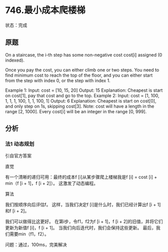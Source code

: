 # 746.最小成本爬楼梯

状态：完成

## 原题

On a staircase, the i-th step has some non-negative cost cost[i] assigned (0 indexed).

Once you pay the cost, you can either climb one or two steps. You need to find minimum cost to reach the top of the floor, and you can either start from the step with index 0, or the step with index 1.

Example 1:
Input: cost = [10, 15, 20]
Output: 15
Explanation: Cheapest is start on cost[1], pay that cost and go to the top.
Example 2:
Input: cost = [1, 100, 1, 1, 1, 100, 1, 1, 100, 1]
Output: 6
Explanation: Cheapest is start on cost[0], and only step on 1s, skipping cost[3].
Note:
cost will have a length in the range [2, 1000].
Every cost[i] will be an integer in the range [0, 999].

## 分析

### 法1 动态规划

引自官方答案

直觉

有一个清晰的递归可用：最终的成本f [i]从某步骤爬上楼梯我是f [i] = cost [i] + min（f [i + 1]，f [i + 2]）。 这激发了动态编程。

算法

我们按顺序向后评估f。 这样，当我们决定f [i]是什么时，我们已经计算出f [i + 1]和f [i + 2]。

我们可以做得比这更好。 在第i步，令f1，f2为f [i + 1]，f [i + 2]的旧值，并将它们更新为新值f [i]，f [i + 1]。 当我们向后迭代时，我们会保持这些更新。 最后，我们需要min（f1，f2）。

问题：通过，100ms，完美解决
